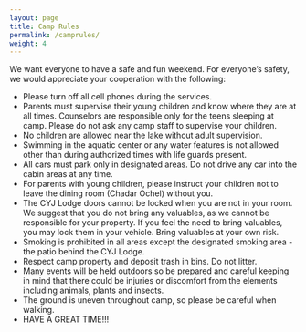 ```yaml
---
layout: page
title: Camp Rules
permalink: /camprules/
weight: 4
---
```


We want everyone to have a safe and fun weekend. For everyone’s safety,
we would appreciate your cooperation with the following:

* Please turn off all cell phones during the services.
* Parents must supervise their young children and know where they are at all times. Counselors are responsible only for the teens sleeping at camp. Please do not ask any camp staff to supervise your children.
* No children are allowed near the lake without adult supervision.
* Swimming in the aquatic center or any water features is not allowed other than during authorized times with life guards present.
* All cars must park only in designated areas. Do not drive any car into the cabin areas at any time.
* For parents with young children, please instruct your children not to leave the dining room (Chadar Ochel) without you.
* The CYJ Lodge doors cannot be locked when you are not in your room. We suggest that you do not bring any valuables, as we cannot be responsible for your property. If you feel the need to bring valuables, you may lock them in your vehicle. Bring valuables at your own risk.
* Smoking is prohibited in all areas except the designated smoking area - the patio behind the CYJ Lodge.
* Respect camp property and deposit trash in bins. Do not litter.
* Many events will be held outdoors so be prepared and careful keeping in mind that there could be injuries or discomfort from the elements including animals, plants and insects.
* The ground is uneven throughout camp, so please be careful when walking.
* HAVE A GREAT TIME!!!

